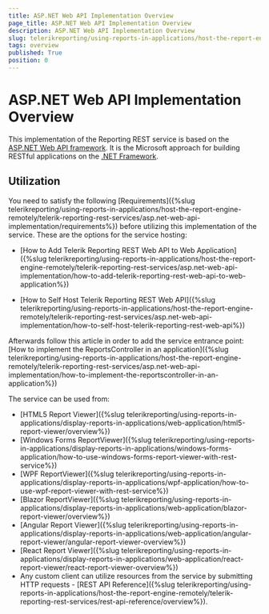 ```yaml
---
title: ASP.NET Web API Implementation Overview
page_title: ASP.NET Web API Implementation Overview
description: ASP.NET Web API Implementation Overview
slug: telerikreporting/using-reports-in-applications/host-the-report-engine-remotely/telerik-reporting-rest-services/asp.net-web-api-implementation/overview
tags: overview
published: True
position: 0
---
```


# ASP.NET Web API Implementation Overview

This implementation of the Reporting REST service is based on the [ASP.NET Web API framework](http://www.asp.net/web-api). It is the Microsoft approach for building RESTful applications on the [.NET Framework](http://msdn.microsoft.com/netframework/). 

## Utilization

You need to satisfy the following [Requirements]({%slug telerikreporting/using-reports-in-applications/host-the-report-engine-remotely/telerik-reporting-rest-services/asp.net-web-api-implementation/requirements%}) before utilizing this implementation of the service. These are the options for the service hosting: 

* [How to Add Telerik Reporting REST Web API to Web Application]({%slug telerikreporting/using-reports-in-applications/host-the-report-engine-remotely/telerik-reporting-rest-services/asp.net-web-api-implementation/how-to-add-telerik-reporting-rest-web-api-to-web-application%})

* [How to Self Host Telerik Reporting REST Web API]({%slug telerikreporting/using-reports-in-applications/host-the-report-engine-remotely/telerik-reporting-rest-services/asp.net-web-api-implementation/how-to-self-host-telerik-reporting-rest-web-api%})

Afterwards follow this article in order to add the service entrance point: [How to implement the ReportsController in an application]({%slug telerikreporting/using-reports-in-applications/host-the-report-engine-remotely/telerik-reporting-rest-services/asp.net-web-api-implementation/how-to-implement-the-reportscontroller-in-an-application%})

The service can be used from: 

* [HTML5 Report Viewer]({%slug telerikreporting/using-reports-in-applications/display-reports-in-applications/web-application/html5-report-viewer/overview%}) 
* [Windows Forms ReportViewer]({%slug telerikreporting/using-reports-in-applications/display-reports-in-applications/windows-forms-application/how-to-use-windows-forms-report-viewer-with-rest-service%})
* [WPF ReportViewer]({%slug telerikreporting/using-reports-in-applications/display-reports-in-applications/wpf-application/how-to-use-wpf-report-viewer-with-rest-service%})
* [Blazor ReportViewer]({%slug telerikreporting/using-reports-in-applications/display-reports-in-applications/web-application/blazor-report-viewer/overview%})
* [Angular Report Viewer]({%slug telerikreporting/using-reports-in-applications/display-reports-in-applications/web-application/angular-report-viewer/angular-report-viewer-overview%})
* [React Report Viewer]({%slug telerikreporting/using-reports-in-applications/display-reports-in-applications/web-application/react-report-viewer/react-report-viewer-overview%})
* Any custom client can utilize resources from the service by submitting HTTP requests - [REST API Reference]({%slug telerikreporting/using-reports-in-applications/host-the-report-engine-remotely/telerik-reporting-rest-services/rest-api-reference/overview%}). 
